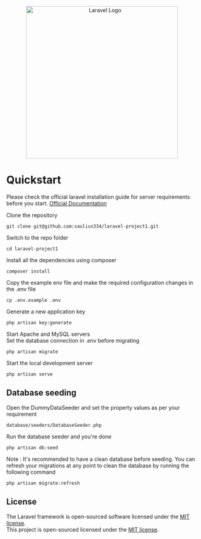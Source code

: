 <p align="center"><a href="https://laravel.com" target="_blank"><img src="https://raw.githubusercontent.com/laravel/art/master/logo-lockup/5%20SVG/2%20CMYK/1%20Full%20Color/laravel-logolockup-cmyk-red.svg" width="400" alt="Laravel Logo"></a></p>

# Quickstart  
Please check the official laravel installation guide for server requirements before you start. [Official Documentation](https://laravel.com/docs/5.4/installation#installation)  
  
Clone the repository  
  
```git clone git@github.com:saulius334/laravel-project1.git```  
  
Switch to the repo folder  
  
```cd laravel-project1```  
  
Install all the dependencies using composer  
  
```composer install```  
  
  
Copy the example env file and make the required configuration changes in the .env file  
  
```cp .env.example .env```  
  
Generate a new application key  
  
```php artisan key:generate```  
  
Start Apache and MySQL servers  
Set the database connection in .env before migrating  
  
```php artisan migrate```  
  
Start the local development server  
  
```php artisan serve```  






## Database seeding    
Open the DummyDataSeeder and set the property values as per your requirement  
  
```database/seeders/DatabaseSeeder.php```  
  
Run the database seeder and you're done  
  
```php artisan db:seed```  
  
Note : It's recommended to have a clean database before seeding. You can refresh your migrations at any point to clean the database by running the following command  
  
```php artisan migrate:refresh```  
  




## License

The Laravel framework is open-sourced software licensed under the [MIT license](https://opensource.org/licenses/MIT).  
This project is open-sourced licensed under the [MIT license](https://opensource.org/licenses/MIT).
